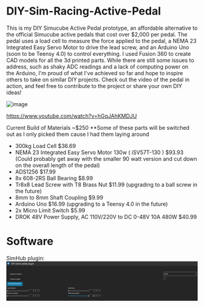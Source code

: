 # DIY-Sim-Racing-Active-Pedal
This is my DIY Simucube Active Pedal prototype, an affordable alternative to the official Simucube active pedals that cost over $2,000 per pedal. The pedal uses a load cell to measure the force applied to the pedal, a NEMA 23 Integrated Easy Servo Motor to drive the lead screw, and an Arduino Uno (soon to be Teensy 4.0) to control everything. I used Fusion 360 to create CAD models for all the 3d printed parts. While there are still some issues to address, such as shaky ADC readings and a lack of computing power on the Arduino, I'm proud of what I've achieved so far and hope to inspire others to take on similar DIY projects. Check out the video of the pedal in action, and feel free to contribute to the project or share your own DIY ideas!

![image](https://user-images.githubusercontent.com/17485523/231913569-695fcab1-f0bb-4af6-8d90-b1bfaece13bc.png)

https://www.youtube.com/watch?v=hGqJAhKMDJU

Current Build of Materials ~$250 **Some of these parts will be switched out as I only picked them cause I had them laying around
- 300kg Load Cell $36.69 
- NEMA 23 Integrated Easy Servo Motor 130w ( iSV57T-130 ) $93.93 (Could probably get away with the smaller 90 watt version and cut down on the overall length of the pedal)
- ADS1256 $17.99
- 8x 608-2RS Ball Bearing $8.99
- Tr8x8 Lead Screw with T8 Brass Nut $11.99 (upgrading to a ball screw in the future)
- 8mm to 8mm Shaft Coupling $9.99
- Arduino Uno $16.99 (upgrading to a Teensy 4.0 in the future)
- 2x Micro Limit Switch $5.99
- DROK 48V Power Supply, AC 110V/220V to DC 0-48V 10A 480W $40.99



# Software
SimHub plugin:
![image](SimHubPlugin\Images\SimHubPluginOverview.png)
